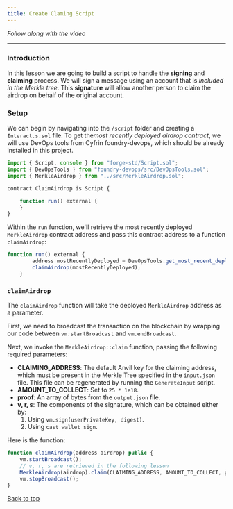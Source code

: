 ```yaml
---
title: Create Claming Script
---
```


_Follow along with the video_

---

<a name="top"></a>

### Introduction

In this lesson we are going to build a script to handle the **signing** and **claiming** process. We will sign a message using an account that is _included in the Merkle tree_. This **signature** will allow another person to claim the airdrop on behalf of the original account.

### Setup

We can begin by navigating into the `/script` folder and creating a `Interact.s.sol` file. To get the*most recently deployed airdrop contract*, we will use DevOps tools from Cyfrin foundry-devops, which should be already installed in this project.

```js
import { Script, console } from "forge-std/Script.sol";
import { DevOpsTools } from "foundry-devops/src/DevOpsTools.sol";
import { MerkleAirdrop } from "../src/MerkleAirdrop.sol";

contract ClaimAirdrop is Script {

    function run() external {
    }
}
```

Within the `run` function, we'll retrieve the most recently deployed `MerkleAirdrop` contract address and pass this contract address to a function `claimAirdrop`:

```js
function run() external {
        address mostRecentlyDeployed = DevOpsTools.get_most_recent_deployment("MerkleAirdrop", block.chainid);
        claimAirdrop(mostRecentlyDeployed);
    }
```

### `claimAirdrop`

The `claimAirdrop` function will take the deployed `MerkleAirdrop` address as a parameter.

First, we need to broadcast the transaction on the blockchain by wrapping our code between `vm.startBroadcast` and `vm.endBroadcast`.

Next, we invoke the `MerkleAirdrop::claim` function, passing the following required parameters:

- **CLAIMING_ADDRESS**: The default Anvil key for the claiming address, which must be present in the Merkle Tree specified in the `input.json` file. This file can be regenerated by running the `GenerateInput` script.
- **AMOUNT_TO_COLLECT**: Set to `25 * 1e18`.
- **proof**: An array of bytes from the `output.json` file.
- **v, r, s**: The components of the signature, which can be obtained either by:
  1. Using `vm.sign(userPrivateKey, digest)`.
  2. Using `cast wallet sign`.

Here is the function:

```js
function claimAirdrop(address airdrop) public {
    vm.startBroadcast();
    // v, r, s are retrieved in the following lesson
    MerkleAirdrop(airdrop).claim(CLAIMING_ADDRESS, AMOUNT_TO_COLLECT, proof, v, r, s);
    vm.stopBroadcast();
}
```

[Back to top](#top)
